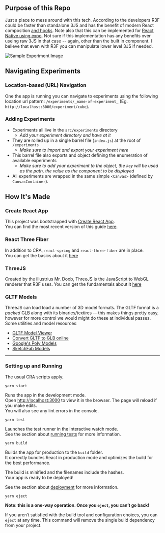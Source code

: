 ## Purpose of this Repo

Just a place to mess around with this tech. According to the developers R3F could be faster than standalone 3JS and has the benefit of modern React composition [and hooks](https://github.com/react-spring/react-three-fiber#hooks). Note also that this can be implemented for [React Native using expo](https://github.com/react-spring/react-three-fiber/blob/master/recipes.md#usage-with-react-native). Not sure if this implementation has any benefits over useing raw 3JS in that case -- again, other than the built in component. I believe that even with R3F you can manipulate lower level 3JS if needed.

![Sample Experiment Image](https://repository-images.githubusercontent.com/220111814/f8829700-0218-11ea-9ee4-b6a022be385d 'R3F-POC')

## Navigating Experiments

### Location-based (URL) Navigation

One the app is running you can navigate to experiments using the following location url pattern: `/experiments/_name-of-experiment_` (Eg. `http://localhost:3000/experiment/cube`).

### Adding Experiments

- Experiments all live in the `src/experiments` directory
  - _Add your experiment directory and have at it_
- They are rolled up in a single barrel file (`index.js`) at the root of `/experiments`
  - _Make sure to import and export your experiment here_
- This barrel file also exports and object defining the enumeration of available experiments
  - _Make sure to add your experiment to the object, the `key` will be used as the path, the value as the component to be displayed_
- All experiments are wrapped in the same simple `<Canvas>` (defined by `CanvasContainer`).

## How It's Made

### Create React App

This project was bootstrapped with [Create React App](https://github.com/facebookincubator/create-react-app).<br/>
You can find the most recent version of this guide [here](https://github.com/facebookincubator/create-react-app/blob/master/packages/react-scripts/template/README.md).

### React Three Fiber

In addition to CRA, `react-spring` and `react-three-fiber` are in place.<br/>
You can get the basics about it [here](https://github.com/react-spring/react-three-fiber#what-is-it)

### ThreeJS

Created by the illustrius Mr. Doob, ThreeJS is the JavaScript to WebGL renderer that R3F uses.
You can get the fundamentals about it [here](https://threejsfundamentals.org/)

### GLTF Models

ThreeJS can load load a number of 3D model formats. The GLTF format is a _packed_ GLB along with its binaries/textires -- this makes things pretty easy, however for more control we would might do these at individual passes.
Some utilities and model resources:

- [GLTF Model Viewer](https://github.com/donmccurdy/three-gltf-viewer)
- [Convert GLTF to GLB online](https://glb-packer.glitch.me/)
- [Google's Poly Models](https://poly.google.com/)
- [SketchFab Models](https://sketchfab.com/)

---

### Setting up and Running

The usual CRA scripts apply.

`yarn start`

Runs the app in the development mode.<br />
Open [http://localhost:3000](http://localhost:3000) to view it in the browser.
The page will reload if you make edits.<br />
You will also see any lint errors in the console.

`yarn test`

Launches the test runner in the interactive watch mode.<br />
See the section about [running tests](https://facebook.github.io/create-react-app/docs/running-tests) for more information.

`yarn build`

Builds the app for production to the `build` folder.<br />
It correctly bundles React in production mode and optimizes the build for the best performance.

The build is minified and the filenames include the hashes.<br />
Your app is ready to be deployed!

See the section about [deployment](https://facebook.github.io/create-react-app/docs/deployment) for more information.

`yarn eject`

**Note: this is a one-way operation. Once you `eject`, you can’t go back!**

If you aren’t satisfied with the build tool and configuration choices, you can `eject` at any time. This command will remove the single build dependency from your project.
